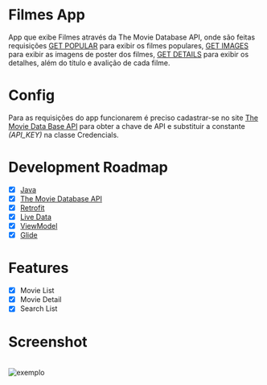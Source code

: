 # Filmes App
App que exibe Filmes através da The Movie Database API, onde são feitas requisições [GET POPULAR](https://developers.themoviedb.org/3/movies/get-popular-movies) para exibir os filmes populares, [GET IMAGES](https://developers.themoviedb.org/3/movies/get-movie-images) 
para exibir as imagens de poster dos filmes, [GET DETAILS](https://developers.themoviedb.org/3/movies/get-movie-details) para exibir os detalhes, além do título e avalição de cada filme.

# Config
Para as requisições do app funcionarem é preciso cadastrar-se no site [The Movie Data Base API]() para obter a chave de API e substituir a constante _(API_KEY)_ na classe Credencials. 

# Development Roadmap
- [x] [Java](https://www.java.com/pt-BR/)
- [x] [The Movie Database API](https://www.themoviedb.org/documentation/api)
- [x] [Retrofit](https://square.github.io/retrofit/)
- [x] [Live Data](https://developer.android.com/topic/libraries/architecture/livedata?hl=pt-br)
- [x] [ViewModel](https://developer.android.com/topic/libraries/architecture/viewmodel?gclid=CjwKCAiAvriMBhAuEiwA8Cs5ldjXr9hFgvwI9FN15ElL1tCkDfVf_VImdv6ifu5No4krUqR_J2-ochoC-0gQAvD_BwE&gclsrc=aw.ds)
- [x] [Glide](https://github.com/bumptech/glide)

# Features
- [x] Movie List
- [x] Movie Detail
- [x] Search List

# Screenshot
<br>![exemplo](https://media1.giphy.com/media/ATUmVRsVIm5l1lwCZY/giphy.gif?cid=790b7611ae5c75cc2cd28d5a18a77422a2b9130a99853cfd&rid=giphy.gif&ct=g)
